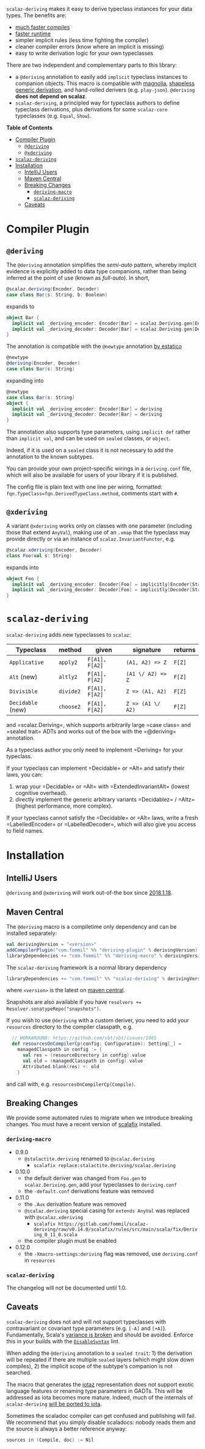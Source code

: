 `scalaz-deriving` makes it easy to derive typeclass instances for your data types. The benefits are:

- [much faster compiles](https://github.com/propensive/magnolia/pull/45)
- [faster runtime](https://github.com/fosskers/scalaz-and-cats/pull/4)
- simpler implicit rules (less time fighting the compiler)
- cleaner compiler errors (know where an implicit is missing)
- easy to write derivation logic for your own typeclasses

There are two independent and complementary parts to this library:

- a `@deriving` annotation to easily add `implicit` typeclass instances to companion objects. This macro is compatible with [magnolia](http://magnolia.work/), [shapeless generic derivation](http://fommil.com/scalax15/), and hand-rolled derivers (e.g. `play-json`). `@deriving` **does not depend on scalaz**.
- `scalaz-deriving`, a principled way for typeclass authors to define typeclass derivations, plus derivations for some `scalaz-core` typeclasses (e.g. `Equal`, `Show`).

<!-- markdown-toc start - Don't edit this section. Run M-x markdown-toc-generate-toc again -->
**Table of Contents**

- [Compiler Plugin](#compiler-plugin)
    - [`@deriving`](#deriving)
    - [`@xderiving`](#xderiving)
- [`scalaz-deriving`](#scalaz-deriving)
- [Installation](#installation)
    - [IntelliJ Users](#intellij-users)
    - [Maven Central](#maven-central)
    - [Breaking Changes](#breaking-changes)
        - [`deriving-macro`](#deriving-macro)
        - [`scalaz-deriving`](#scalaz-deriving)
    - [Caveats](#caveats)

<!-- markdown-toc end -->

# Compiler Plugin

## `@deriving`

The `@deriving` annotation simplifies the *semi-auto* pattern, whereby implicit evidence is explicitly added to data type companions, rather than being inferred at the point of use (known as *full-auto*). In short,

```scala
@scalaz.deriving(Encoder, Decoder)
case class Bar(s: String, b: Boolean)
```

expands to

```scala
object Bar {
  implicit val _deriving_encoder: Encoder[Bar] = scalaz.Deriving.gen[Encoder, Bar]
  implicit val _deriving_decoder: Decoder[Bar] = scalaz.Deriving.gen[Decoder, Bar]
}
```

The annotation is compatible with the `@newtype` annotation [by estatico](https://github.com/estatico/scala-newtype)

```scala
@newtype
@deriving(Encoder, Decoder)
case class Bar(s: String)
```

expanding into

```scala
@newtype
case class Bar(s: String)
object {
  implicit val _deriving_encoder: Encoder[Bar] = deriving
  implicit val _deriving_decoder: Decoder[Bar] = deriving
}
```

The annotation also supports type parameters, using `implicit def` rather than `implicit val`, and can be used on `sealed` classes, or `object`.

Indeed, if it is used on a `sealed` class it is not necessary to add the annotation to the known subtypes.

You can provide your own project-specific wirings in a `deriving.conf` file, which will also be available for users of your library if it is published.

The config file is plain text with one line per wiring, formatted: `fqn.TypeClass=fqn.DerivedTypeClass.method`, comments start with `#`.

## `@xderiving`

A variant `@xderiving` works only on classes with one parameter (including those that extend `AnyVal`), making use of an `.xmap` that the typeclass may provide directly or via an instance of `scalaz.InvariantFunctor`, e.g.

```scala
@scalaz.xderiving(Encoder, Decoder)
class Foo(val s: String)
```

expands into

```scala
object Foo {
  implicit val _deriving_encoder: Encoder[Foo] = implicitly[Encoder[String]].xmap(new Foo(_), _.s)
  implicit val _deriving_decoder: Decoder[Foo] = implicitly[Decoder[String]].xmap(new Foo(_), _.s)
}
```

# `scalaz-deriving`

`scalaz-deriving` adds new typeclasses to `scalaz`:

| Typeclass        | method    | given          | signature         | returns |
|------------------|-----------|----------------|-------------------|---------|
|`Applicative`     | `apply2`  | `F[A1], F[A2]` | `(A1, A2) => Z`   | `F[Z]`  |
|`Alt` (new)       | `altly2`  | `F[A1], F[A2]` | `(A1 \/ A2) => Z` | `F[Z]`  |
|`Divisible`       | `divide2` | `F[A1], F[A2]` | `Z => (A1, A2)`   | `F[Z]`  |
|`Decidable` (new) | `choose2` | `F[A1], F[A2]` | `Z => (A1 \/ A2)` | `F[Z]`  |

and =scalaz.Deriving=, which supports arbitrarily large =case class= and =sealed trait= ADTs and works out of the box with the =@deriving= annotation.

As a typeclass author you only need to implement =Deriving= for your typeclass.

If your typeclass can implement =Decidable= or =Alt= and satisfy their laws, you can:

1. wrap your =Decidable= or =Alt= with =ExtendedInvariantAlt= (lowest cognitive overhead).
2. directly implement the generic arbitrary variants =Decidablez= / =Altz= (highest performance, more complex).

If your typeclass cannot satisfy the =Decidable= or =Alt= laws, write a fresh =LabelledEncoder= or =LabelledDecoder=, which will also give you access to field names.

# Installation

## IntelliJ Users

`@deriving` and `@xderiving` will work out-of-the box since [2018.1.18](https://plugins.jetbrains.com/plugin/1347-scala).

## Maven Central

The `@deriving` macro is a compiletime only dependency and can be installed separately:

```scala
val derivingVersion = "<version>"
addCompilerPlugin("com.fommil" %% "deriving-plugin" % derivingVersion)
libraryDependencies += "com.fommil" %% "deriving-macro" % derivingVersion % "provided"
```

The `scalaz-deriving` framework is a normal library dependency

```scala
libraryDependencies += "com.fommil" %% "scalaz-deriving" % derivingVersion
```

where `<version>` is the latest on [maven central](http://search.maven.org/#search|ga|1|g:com.fommil%20a:scalaz-deriving_2.12).

Snapshots are also available if you have `resolvers += Resolver.sonatypeRepo("snapshots")`.

If you wish to use `@deriving` with a custom deriver, you need to add your `resources` directory to the compiler classpath, e.g.

```scala
  // WORKAROUND: https://github.com/sbt/sbt/issues/1965
  def resourcesOnCompilerCp(config: Configuration): Setting[_] =
    managedClasspath in config := {
      val res = (resourceDirectory in config).value
      val old = (managedClasspath in config).value
      Attributed.blank(res) +: old
    }
```

and call with, e.g. `resourcesOnCompilerCp(Compile)`.

## Breaking Changes

We provide some automated rules to migrate when we introduce breaking changes. You must have a recent version of [scalafix](https://scalacenter.github.io/scalafix/docs/users/installation) installed.

### `deriving-macro`

- 0.9.0
  - `@stalactite.deriving` renamed to `@scalaz.deriving`
    - `scalafix replace:stalactite.deriving/scalaz.deriving`
- 0.10.0
  - the default deriver was changed from `Foo.gen` to `scalaz.Deriving.gen`, add your typeclasses to `deriving.conf`
  - the `-default.conf` derivations feature was removed
- 0.11.0
  - the `.Aux` derivation feature was removed
  - `@scalaz.deriving` special casing for `extends AnyVal` was replaced with `@scalaz.xderiving`
    - `scalafix https://gitlab.com/fommil/scalaz-deriving/raw/v0.14.0/scalafix/rules/src/main/scala/fix/Deriving_0_11_0.scala`
  - the compiler plugin must be enabled
- 0.12.0
  - the `-Xmacro-settings:deriving` flag was removed, use `deriving.conf` in `resources`

### `scalaz-deriving`

The changelog will not be documented until 1.0.

## Caveats

`scalaz-deriving` does not and will not support typeclasses with contravariant or covariant type parameters (e.g. `[-A]` and `[+A]`). Fundamentally, Scala's [variance is broken](https://leanpub.com/fpmortals/read#leanpub-auto-type-variance) and should be avoided. Enforce this in your builds with the [`DisableSyntax`](https://scalacenter.github.io/scalafix/docs/rules/DisableSyntax) lint.

When adding the `@deriving` annotation to a `sealed trait`: 1) the derivation will be repeated if there are multiple `sealed` layers (which might slow down compiles), 2) the implicit scope of the subtype's companion is not searched.

The macro that generates the [iotaz](https://github.com/frees-io/iota) representation does not support exotic language features or renaming type parameters in GADTs. This will be addressed as iota becomes more mature. Indeed, much of the internals of `scalaz-deriving` [will be ported to iota](https://gitlab.com/fommil/scalaz-deriving/issues/47).

Sometimes the scaladoc compiler can get confused and publishing will fail. We recommend that you simply disable scaladocs: nobody reads them and the source is always a better reference anyway:

```scala
sources in (Compile, doc) := Nil
```
